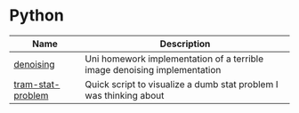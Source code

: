 # Python

| Name                                     | Description                                                              |
| ---------------------------------------- | ------------------------------------------------------------------------ |
| [denoising](./denoising)                 | Uni homework implementation of a terrible image denoising implementation |
| [tram-stat-problem](./tram-stat-problem) | Quick script to visualize a dumb stat problem I was thinking about       |
